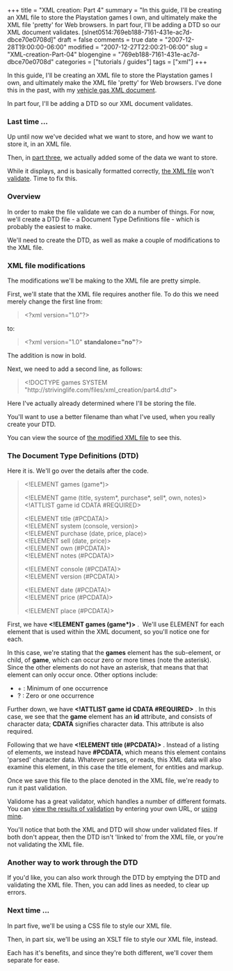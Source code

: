 +++
title = "XML creation: Part 4"
summary = "In this guide, I'll be creating an XML file to store the Playstation games I own, and ultimately make the XML file 'pretty' for Web browsers. In part four, I'll be adding a DTD so our XML document validates. [slnet0514:769eb188-7161-431e-ac7d-dbce70e0708d]"
draft = false
comments = true
date = "2007-12-28T19:00:00-06:00"
modified = "2007-12-27T22:00:21-06:00"
slug = "XML-creation-Part-04"
blogengine = "769eb188-7161-431e-ac7d-dbce70e0708d"
categories = ["tutorials / guides"]
tags = ["xml"]
+++

<p>
In this guide, I&#39;ll be creating an XML file to store the Playstation games I own, and ultimately make the XML file &#39;pretty&#39; for Web browsers. I&#39;ve done this in the past, with my <a href="http://jamesrskemp.net/vehicle_gas.xml" target="_blank">vehicle gas XML document</a>. 
</p>
<div class="note">
<p>
In part four, I&#39;ll be adding a DTD so our XML document validates. 
</p>
</div>
<h3>Last time ...</h3>
<p>
Up until now we&#39;ve decided what we want to store, and how we want to store it, in an XML file. 
</p>
<p>
Then, in <a href="/words/post/XML-creation-Part-03.aspx">part three</a>, we actually added some of the data we want to store. 
</p>
<p>
While it displays, and is basically formatted correctly, <a href="/files/xml_creation/part3.xml" target="_blank">the XML file</a> won&#39;t <a href="http://www.validome.org/xml/validate/" target="_blank">validate</a>. Time to fix this. 
</p>
<h3>Overview</h3>
<p>
In order to make the file validate we can do a number of things. For now, we&#39;ll create a DTD file - a Document Type Definitions file - which is probably the easiest to make. 
</p>
<p>
We&#39;ll need to create the DTD, as well as make a couple of modifications to the XML file. 
</p>
<h3>XML file modifications</h3>
<p>
The modifications we&#39;ll be making to the XML file are pretty simple. 
</p>
<p>
First, we&#39;ll state that the XML file requires another file. To do this&nbsp;we need merely change the first line from: 
</p>
<blockquote>
	<p>
	&lt;?xml version=&quot;1.0&quot;?&gt; 
	</p>
</blockquote>
<p>
to: 
</p>
<blockquote>
	<p>
	&lt;?xml version=&quot;1.0&quot; <strong>standalone=&quot;no&quot;</strong>?&gt; 
	</p>
</blockquote>
<p>
The addition is now in bold. 
</p>
<p>
Next, we need to add a second line, as follows: 
</p>
<blockquote>
	<p>
	&lt;!DOCTYPE games SYSTEM &quot;http://strivinglife.com/files/xml_creation/part4.dtd&quot;&gt; 
	</p>
</blockquote>
<p>
Here I&#39;ve actually already determined where I&#39;ll be storing the file. 
</p>
<div class="tip">
<p>
You&#39;ll want to use a better filename than what I&#39;ve used, when you really create your DTD. 
</p>
</div>
<p>
You can view the source of <a href="/files/xml_creation/part4.xml" target="_blank">the modified XML file</a> to see this. 
</p>
<h3>The Document Type Definitions (DTD)</h3>
<p>
Here it is. We&#39;ll go over the details after the code. 
</p>
<blockquote>
	<p>
	&lt;!ELEMENT games (game*)&gt; 
	</p>
	<p>
	&lt;!ELEMENT game (title, system*, purchase*, sell*, own, notes)&gt;<br />
	&lt;!ATTLIST game id CDATA #REQUIRED&gt; 
	</p>
	<p>
	&lt;!ELEMENT title (#PCDATA)&gt;<br />
	&lt;!ELEMENT system (console, version)&gt;<br />
	&lt;!ELEMENT purchase (date, price, place)&gt;<br />
	&lt;!ELEMENT sell (date, price)&gt;<br />
	&lt;!ELEMENT own (#PCDATA)&gt;<br />
	&lt;!ELEMENT notes (#PCDATA)&gt; 
	</p>
	<p>
	&lt;!ELEMENT console (#PCDATA)&gt;<br />
	&lt;!ELEMENT version (#PCDATA)&gt; 
	</p>
	<p>
	&lt;!ELEMENT date (#PCDATA)&gt;<br />
	&lt;!ELEMENT price (#PCDATA)&gt; 
	</p>
	<p>
	&lt;!ELEMENT place (#PCDATA)&gt;&nbsp; 
	</p>
</blockquote>
<p>
First, we have <strong>&lt;!ELEMENT games (game*)&gt;</strong> .&nbsp; We&#39;ll use ELEMENT for each element that is used within the XML document, so you&#39;ll notice one for each. 
</p>
<p>
In this case, we&#39;re stating that the <strong>games</strong> element has the sub-element, or child,&nbsp;of <strong>game</strong>,&nbsp;which can&nbsp;occur zero&nbsp;or more times&nbsp;(note the asterisk). Since the other elements do not have an asterisk, that means that that element can only occur once. Other options include: 
</p>
<ul>
	<li>+ : Minimum of one occurrence</li>
	<li>? : Zero or one occurrence</li>
</ul>
<p>
Further down, we have <strong>&lt;!ATTLIST game id CDATA #REQUIRED&gt;</strong> . In this case, we see that the <strong>game</strong> element has an <strong>id</strong> attribute, and consists of character data; <strong>CDATA</strong> signifies character&nbsp;data. This attribute is also required. 
</p>
<p>
Following that we have <strong>&lt;!ELEMENT title (#PCDATA)&gt;</strong> . Instead of a listing of elements, we instead have <strong>#PCDATA</strong>, which means this element contains &#39;parsed&#39; character data. Whatever parses, or reads, this XML data will also examine this element, in this case the title element, for entities and markup. 
</p>
<p>
Once we save this file to the place denoted in the XML file, we&#39;re ready to run it past validation. 
</p>
<p>
Validome has a great validator, which handles a number of different formats. You can <a href="http://www.validome.org/xml/validate/?lang=en&amp;url=http://strivinglife.com/files/xml_creatio" target="_blank">view the results of validation</a> by entering your own URL, or <a href="/files/xml_creation/part4.xml" target="_blank">using mine</a>. 
</p>
<div class="note">
<p>
You&#39;ll notice that both the XML and DTD will show under validated files. If both don&#39;t appear, then the DTD isn&#39;t &#39;linked to&#39; from the XML file, or you&#39;re not validating the XML file. 
</p>
</div>
<h3>Another way to work through the DTD</h3>
<p>
If you&#39;d like, you can also work through the DTD by emptying the DTD and validating the XML file. Then, you can add lines as needed, to clear up errors. 
</p>
<h3>Next time ...</h3>
<p>
In part five, we&#39;ll be using a CSS file to style our XML file. 
</p>
<p>
Then, in part six, we&#39;ll be using an XSLT file to style our XML file, instead. 
</p>
<p>
Each has it&#39;s benefits, and since they&#39;re both different, we&#39;ll cover them separate for ease. 
</p>

